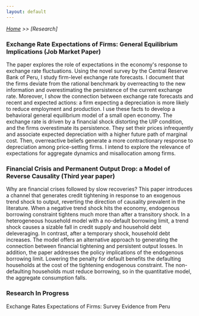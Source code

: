 ```yaml
---
layout: default
---
```


*[Home](https://nadiapozdnyakova.github.io/) >> [Research]*


### Exchange Rate Expectations of Firms: General Equilibrium Implications (Job Market Paper)

The paper explores the role of expectations in the economy's response to exchange rate fluctuations. Using the novel survey by the Central Reserve Bank of Peru, I study firm-level exchange rate forecasts. I document that the firms deviate from the rational benchmark by overreacting to the new information and overestimating the persistence of the current exchange rate. Moreover, I show the connection between exchange rate forecasts and recent and expected actions: a firm expecting a depreciation is more likely to reduce employment and production. I use these facts to develop a behavioral general equilibrium model of a small open economy. The exchange rate is driven by a financial shock distorting the UIP condition, and the firms overestimate its persistence. They set their prices infrequently and associate expected depreciation with a higher future path of marginal cost. Then, overreactive beliefs generate a more contractionary response to depreciation among price-setting firms. I intend to explore the relevance of expectations for aggregate dynamics and misallocation among firms.

### Financial Crisis and Permanent Output Drop: a Model of Reverse Causality (Third year paper)

Why are financial crises followed by slow recoveries? This paper introduces a channel that generates credit tightening in response to an exogenous trend shock to output, reverting the direction of causality prevalent in the literature. When a negative trend shock hits the economy, endogenous borrowing constraint tightens much more than after a transitory shock. In a heterogeneous household model with a no-default borrowing limit, a trend shock causes a sizable fall in credit supply and household debt deleveraging. In contrast, after a temporary shock, household debt increases. The model offers an alternative approach to generating the connection between financial tightening and persistent output losses. In addition, the paper addresses the policy implications of the endogenous borrowing limit. Lowering the penalty for default benefits the defaulting households at the cost of the tightening endogenous constraint. The non-defaulting households must reduce borrowing, so in the quantitative model, the aggregate consumption falls.
 
### Research In Progress

Exchange Rates Expectations of Firms: Survey Evidence from Peru

